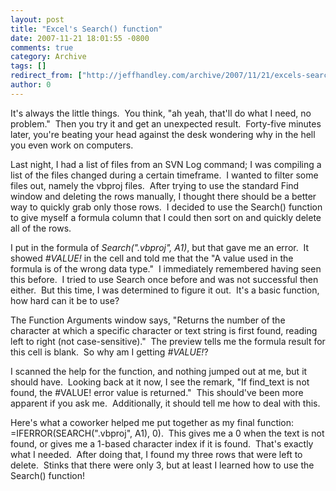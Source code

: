 ```yaml
---
layout: post
title: "Excel's Search() function"
date: 2007-11-21 18:01:55 -0800
comments: true
category: Archive
tags: []
redirect_from: ["http://jeffhandley.com/archive/2007/11/21/excels-search-function.aspx"].aspx
author: 0
---
```

<!-- more -->
<p>It's always the little things.  You think, "ah yeah, that'll do what I need, no problem."  Then you try it and get an unexpected result.  Forty-five minutes later, you're beating your head against the desk wondering why in the hell you even work on computers.</p>  <p>Last night, I had a list of files from an SVN Log command; I was compiling a list of the files changed during a certain timeframe.  I wanted to filter some files out, namely the vbproj files.  After trying to use the standard Find window and deleting the rows manually, I thought there should be a better way to quickly grab only those rows.  I decided to use the Search() function to give myself a formula column that I could then sort on and quickly delete all of the rows.</p>  <p>I put in the formula of <em>Search(".vbproj", A1)</em>, but that gave me an error.  It showed <em>#VALUE!</em> in the cell and told me that the "A value used in the formula is of the wrong data type."  I immediately remembered having seen this before.  I tried to use Search once before and was not successful then either.  But this time, I was determined to figure it out.  It's a basic function, how hard can it be to use?</p>  <p>The Function Arguments window says, "Returns the number of the character at which a specific character or text string is first found, reading left to right (not case-sensitive)."  The preview tells me the formula result for this cell is blank.  So why am I getting <em>#VALUE!</em>?</p>  <p>I scanned the help for the function, and nothing jumped out at me, but it should have.  Looking back at it now, I see the remark, "If find_text is not found, the #VALUE! error value is returned."  This should've been more apparent if you ask me.  Additionally, it should tell me how to deal with this.</p>  <p>Here's what a coworker helped me put together as my final function: =IFERROR(SEARCH(".vbproj", A1), 0).  This gives me a 0 when the text is not found, or gives me a 1-based character index if it is found.  That's exactly what I needed.  After doing that, I found my three rows that were left to delete.  Stinks that there were only 3, but at least I learned how to use the Search() function!</p>

